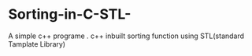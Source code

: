 # Sorting-in-C-STL-
A simple c++ programe . c++ inbuilt sorting function using STL(standard Tamplate Library)
